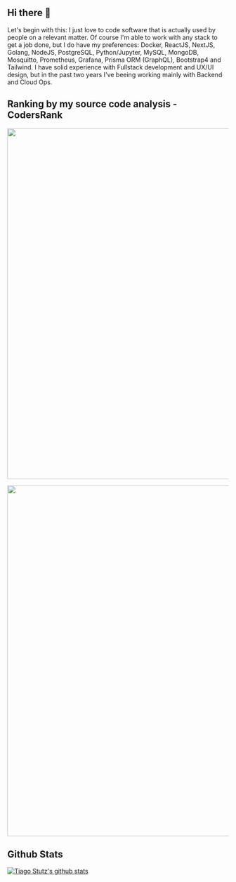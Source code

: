 ## Hi there 👋

Let's begin with this: I just love to code software that is actually used by people on a relevant matter. Of course I'm able to work with any stack to get a job done, but I do have my preferences: Docker, ReactJS, NextJS, Golang, NodeJS, PostgreSQL, Python/Jupyter, MySQL, MongoDB, Mosquitto, Prometheus, Grafana, Prisma ORM (GraphQL), Bootstrap4 and Tailwind. 
I have solid experience with Fullstack development and UX/UI design, but in the past two years I've beeing working mainly with Backend and Cloud Ops.


## Ranking by my source code analysis - CodersRank
<img
  src="https://cr-ss-service.azurewebsites.net/api/ScreenShot?widget=summary&username=tiagostutz&badges=3&show-avatar=false"
  width=800
/>


<img
  src="https://cr-ss-service.azurewebsites.net/api/ScreenShot?widget=activity&username=tiagostutz&labels=true"
       width=800
/>


## Github Stats

[![Tiago Stutz's github stats](https://github-readme-stats.vercel.app/api?username=tiagostutz)](https://github.com/anuraghazra/github-readme-stats)
